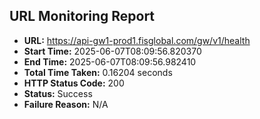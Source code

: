 ## URL Monitoring Report

- **URL:** https://api-gw1-prod1.fisglobal.com/gw/v1/health
- **Start Time:** 2025-06-07T08:09:56.820370
- **End Time:** 2025-06-07T08:09:56.982410
- **Total Time Taken:** 0.16204 seconds
- **HTTP Status Code:** 200
- **Status:** Success
- **Failure Reason:** N/A
